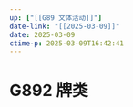 ```yaml
---
up: ["[[G89 文体活动]]"]
date-link: "[[2025-03-09]]"
date: 2025-03-09
ctime-p: 2025-03-09T16:42:41
---
```


# G892 牌类
